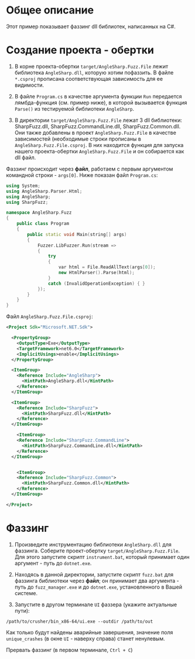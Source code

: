 # Общее описание

Этот пример показывает фаззинг dll библиотек, написанных на C#.

# Создание проекта - обертки
1. В корне проекта-обертки `target/AngleSharp.Fuzz.File` лежит библиотека `AngleSharp.dll`, которую хотим пофаззить. В файле `*.csproj` прописана соответствующая зависимость для ее видимости.

2. В файле `Program.cs` в качестве аргумента функции `Run` передается лямбда-функция (см. пример ниже), в которой вызывается функция `Parse()` из тестируемой библиотеки `AngleSharp`.

3. В директории `target/AngleSharp.Fuzz.File` лежат 3 dll библиотеки: SharpFuzz.dll, SharpFuzz.CommandLine.dll, SharpFuzz.Common.dll. Они также добавлены в проект `AngleSharp.Fuzz.File` в качестве зависимостей (необходимые строки прописаны в `AngleSharp.Fuzz.File.csproj`. В них находится функция для запуска нашего проекта-обертки `AngleSharp.Fuzz.File` и он собирается как dll файл.

Фаззинг происходит через **файл**, работаем с первым аргументом командной строки - `args[0]`. Ниже
показан файл `Program.cs`:

```c++
using System;
using AngleSharp.Parser.Html;
using AngleSharp;
using SharpFuzz;

namespace AngleSharp.Fuzz
{
	public class Program
	{
		public static void Main(string[] args)
		{
			Fuzzer.LibFuzzer.Run(stream =>
			{
				try
				{
					var html = File.ReadAllText(args[0]);
					new HtmlParser().Parse(html);
				}
				catch (InvalidOperationException) { }
			});
		}
	}
}

```

Файл `AngleSharp.Fuzz.File.csproj`:

```xml
<Project Sdk="Microsoft.NET.Sdk">

  <PropertyGroup>
    <OutputType>Exe</OutputType>
    <TargetFramework>net6.0</TargetFramework>
    <ImplicitUsings>enable</ImplicitUsings>
  </PropertyGroup>

  <ItemGroup>
    <Reference Include="AngleSharp">
      <HintPath>AngleSharp.dll</HintPath>
    </Reference>
  </ItemGroup>

  <ItemGroup>
    <Reference Include="SharpFuzz">
      <HintPath>SharpFuzz.dll</HintPath>
    </Reference>
  </ItemGroup>

    <ItemGroup>
    <Reference Include="SharpFuzz.CommandLine">
      <HintPath>SharpFuzz.CommandLine.dll</HintPath>
    </Reference>
  </ItemGroup>


    <ItemGroup>
    <Reference Include="SharpFuzz.Common">
      <HintPath>SharpFuzz.Common.dll</HintPath>
    </Reference>
  </ItemGroup>

</Project>
```

# Фаззинг

1. Произведите инструментацию библиотеки `AngleSharp.dll` для фаззинга. Соберите проект-обертку `target/AngleSharp.Fuzz.File`. Для этого запустите скрипт `instrument.bat`, который принимает один аргумент - путь до `dotnet.exe`.

2. Находясь в данной директории, запустите скрипт `fuzz.bat` для фаззинга библиотеки через **файл**; он принимает два аргумента - путь до `fuzz_manager.exe` и до `dotnet.exe`, установленного в Вашей системе.

3. Запустите в другом терминале `UI` фаззера (укажите актуальные пути):
```shell
/path/to/crusher/bin_x86-64/ui.exe --outdir /path/to/out
```

Как только будут найдены аварийные завершения, значение поля `unique_crashes` (в окне `UI` - наверху справа) станет ненулевым.

Прервать фаззинг (в первом терминале, `Ctrl + С`)
